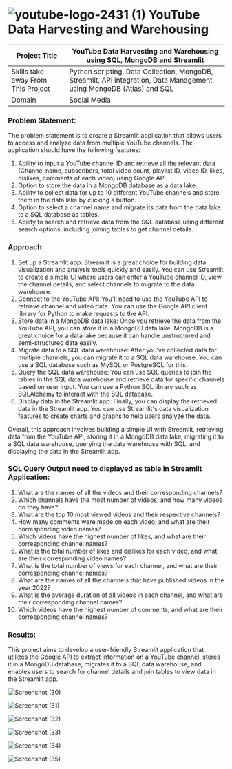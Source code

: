# ![youtube-logo-2431 (1)](https://github.com/pranitakhade/YouTube-Data-Harvesting-and-Warehousing/assets/142147093/4e8e847f-d0e5-4d05-99cf-62f8bb4fb29b) YouTube Data Harvesting and Warehousing

| Project Title | YouTube Data Harvesting and Warehousing using SQL, MongoDB and Streamlit |
| --- | --- |
| Skills take away From This Project | Python scripting, Data Collection, MongoDB, Streamlit, API integration, Data Management using MongoDB (Atlas) and SQL |
| Domain | Social Media |

### Problem Statement:
The problem statement is to create a Streamlit application that allows users to access and analyze data from multiple YouTube channels. The application should have the following features:
1. Ability to input a YouTube channel ID and retrieve all the relevant data (Channel name, subscribers, total video count, playlist ID, video ID, likes, dislikes, comments of each video) using Google API.
2. Option to store the data in a MongoDB database as a data lake.
3. Ability to collect data for up to 10 different YouTube channels and store them in the data lake by clicking a button.
4. Option to select a channel name and migrate its data from the data lake to a SQL database as tables.
5. Ability to search and retrieve data from the SQL database using different search options, including joining tables to get channel details.

### Approach: 
1. Set up a Streamlit app: Streamlit is a great choice for building data visualization and analysis tools quickly and easily. You can use Streamlit to create a simple UI where users can enter a YouTube channel ID, view the channel details, and select channels to migrate to the data warehouse.
2. Connect to the YouTube API: You'll need to use the YouTube API to retrieve channel and video data. You can use the Google API client library for Python to make requests to the API.
3. Store data in a MongoDB data lake: Once you retrieve the data from the YouTube API, you can store it in a MongoDB data lake. MongoDB is a great choice for a data lake because it can handle unstructured and semi-structured data easily.
4. Migrate data to a SQL data warehouse: After you've collected data for multiple channels, you can migrate it to a SQL data warehouse. You can use a SQL database such as MySQL or PostgreSQL for this.
5. Query the SQL data warehouse: You can use SQL queries to join the tables in the SQL data warehouse and retrieve data for specific channels based on user input. You can use a Python SQL library such as SQLAlchemy to interact with the SQL database.
6. Display data in the Streamlit app: Finally, you can display the retrieved data in the Streamlit app. You can use Streamlit's data visualization features to create charts and graphs to help users analyze the data.

Overall, this approach involves building a simple UI with Streamlit, retrieving data from the YouTube API, storing it in a MongoDB data lake, migrating it to a SQL data warehouse, querying the data warehouse with SQL, and displaying the data in the Streamlit app.

### SQL Query Output need to displayed as table in Streamlit Application:

1. What are the names of all the videos and their corresponding channels?
2. Which channels have the most number of videos, and how many videos do they have?
3. What are the top 10 most viewed videos and their respective channels?
4. How many comments were made on each video, and what are their corresponding video names?
5. Which videos have the highest number of likes, and what are their corresponding channel names?
6. What is the total number of likes and dislikes for each video, and what are their corresponding video names?
7. What is the total number of views for each channel, and what are their corresponding channel names?
8. What are the names of all the channels that have published videos in the year 2022?
9. What is the average duration of all videos in each channel, and what are their corresponding channel names?
10. Which videos have the highest number of comments, and what are their corresponding channel names?
    
### Results: 
This project aims to develop a user-friendly Streamlit application that utilizes the Google API to extract information on a YouTube channel, stores it in a MongoDB database, migrates it to a SQL data warehouse, and enables users to search for channel details and join tables to view data in the Streamlit app.


![Screenshot (30)](https://github.com/pranitakhade/YouTube-Data-Harvesting-and-Warehousing/assets/142147093/6d3e6a12-984f-40c4-a981-ccfeec0a6052)

![Screenshot (31)](https://github.com/pranitakhade/YouTube-Data-Harvesting-and-Warehousing/assets/142147093/650d1b6e-f62d-43e8-877d-433e60804d9f)

![Screenshot (32)](https://github.com/pranitakhade/YouTube-Data-Harvesting-and-Warehousing/assets/142147093/56caf4a7-0528-4eae-945f-f270416e6f3e)

![Screenshot (33)](https://github.com/pranitakhade/YouTube-Data-Harvesting-and-Warehousing/assets/142147093/51fd5b31-c96a-487d-9ed0-c9559e001ab6)

![Screenshot (34)](https://github.com/pranitakhade/YouTube-Data-Harvesting-and-Warehousing/assets/142147093/f2204563-5062-4ea5-962f-4273974408f1)

![Screenshot (35)](https://github.com/pranitakhade/YouTube-Data-Harvesting-and-Warehousing/assets/142147093/d92706a1-63b7-4b83-96ac-0296183b495c)

